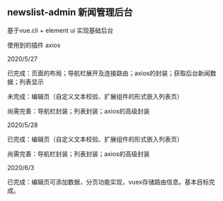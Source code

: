 ## newslist-admin 新闻管理后台

基于vue.cli + element ui 实现基础后台

使用到的插件 axios

2020/5/27

已完成：页面的布局；导航栏展开及连接路由；axios的封装；获取后台新闻数据；列表显示

未完成：编辑页（自定义文本校验、扩展组件的形式嵌入列表页）

尚需完善：导航栏封装；列表封装；axios的高级封装



2020/5/28

已完成：编辑页（自定义文本校验、扩展组件的形式嵌入列表页）

尚需完善：导航栏封装；列表封装；axios的高级封装



2020/6/3

已完成：编辑页可添加数据，分页功能实现，vuex存储路由信息。基本目标完成。